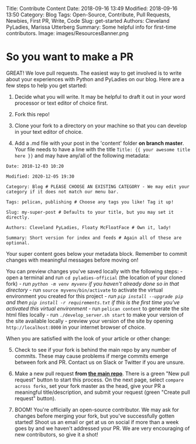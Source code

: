 Title: Contribute Content
Date: 2018-09-16 13:49
Modified: 2018-09-16 13:50
Category: Blog
Tags: Open-Source, Contribute, Pull Requests, Newbies, First PR, Write, Code
Slug: get-started
Authors: Cleveland PyLadies, Marissa Utterberg
Summary: Some helpful info for first-time contributors.
Image: images/ResourcesBanner.png


# So you want to make a PR

GREAT! We love pull requests.
The easiest way to get involved is to write about your experiences with Python and PyLadies on our blog.
Here are a few steps to help you get started:

1. Decide what you will write. It may be helpful to draft it out in your word processor or text editor of choice first.

2. Fork this repo!

3. Clone your fork to a directory on your machine so that you can develop in your text editor of choice.

4. Add a .md file with your post in the 'content' folder **on branch master**. Your file needs to have a line with the title
`Title: {{ your awesome title here }}`
and may have any/all of the following metadata:

`Date: 2010-12-03 10:20`

`Modified: 2020-12-05 19:30`

`Category: Blog # PLEASE CHOOSE AN EXISTING CATEGORY - We may edit your category if it does not match our menu bar.`

`Tags: pelican, publishing # Choose any tags you like! Tag it up!`

`Slug: my-super-post # Defaults to your title, but you may set it directly.`

`Authors: Cleveland PyLadies, Floaty McFloatFace # Own it, lady!`

`Summary: Short version for index and feeds # Again all of these are optional.`

Your super content goes below your metadata block. Remember to commit changes with meaningful messages before moving on!

You can preview changes you've saved locally with the following steps:
    - open a terminal and run `cd pyladies-official` (the location of your cloned fork)
    - *run `python -m venv myvenv` if you haven't already done so in that directory*
    - run `source myvenv/bin/activate` to activate the virtual environment you created for this project
    - *run `pip install --upgrade pip` and then `pip install -r requirements.txt` if this is the first time you've activated this virtual environment*
    - run `pelican content` to generate the site html files locally
    - run `./develop_server.sh start` to make your version of the site available locally
    - preview your version of the site by opening `http://localhost:8000` in your internet browser of choice.

When you are satisfied with the look of your article or other change:

5. Check to see if your fork is behind the main repo by any number of commits. These may cause problems if merge commits emerge between fork and PR. Contact us on Slack or Twitter if you are unsure.

6. Make a new pull request **from [the main repo](https://github.com/CLEPyLadies/pyladies-official)**. There is a green "New pull request" button to start this process. On the next page, select `compare across forks`, set your fork master as the head, give your PR a meaningful title/description, and submit your request (green "Create pull request" button).

7. BOOM! You're officially an open-source contributor. We may ask for changes before merging your fork, but you've successfully gotten started!
Shoot us an email or get at us on social if more than a week goes by and we haven't addressed your PR. We are very encouraging of new contributors, so give it a shot!

